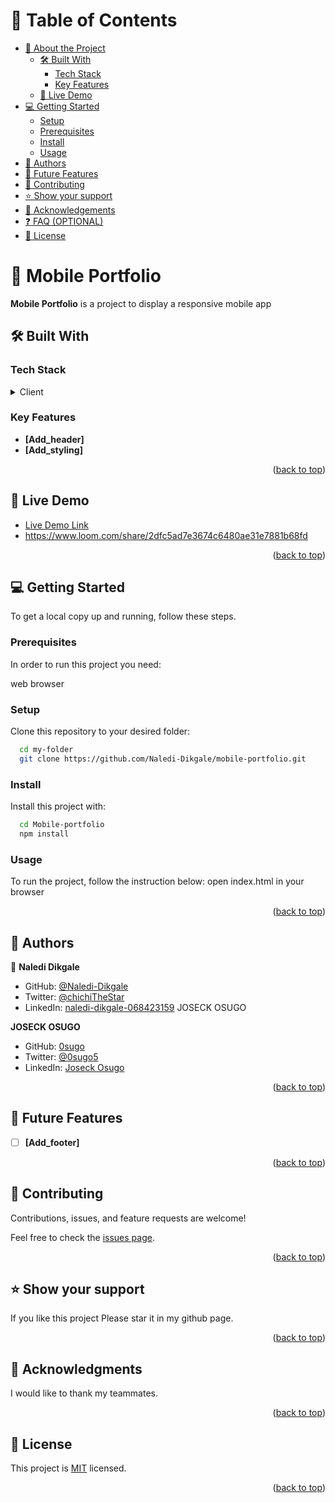 # 📗 Table of Contents

- [📖 About the Project](#about-project)
  - [🛠 Built With](#built-with)
    - [Tech Stack](#tech-stack)
    - [Key Features](#key-features)
  - [🚀 Live Demo](#live-demo)
- [💻 Getting Started](#getting-started)
  - [Setup](#setup)
  - [Prerequisites](#prerequisites)
  - [Install](#install)
  - [Usage](#usage)
- [👥 Authors](#authors)
- [🔭 Future Features](#future-features)
- [🤝 Contributing](#contributing)
- [⭐️ Show your support](#support)
- [🙏 Acknowledgements](#acknowledgements)
- [❓ FAQ (OPTIONAL)](#faq)
- [📝 License](#license)


# 📖 Mobile Portfolio <a name="MOBILE APP"></a>



**Mobile Portfolio** is a project to display a responsive mobile app

## 🛠 Built With <a name="HTML"></a>

### Tech Stack <a name="CSS"></a>



<details>
  <summary>Client</summary>
  <ul>
    <li>HTML</li>
    <li>CSS</li>
  </ul>
</details>


### Key Features <a name="key-features"></a>


- **[Add_header]**
- **[Add_styling]**

<p align="right">(<a href="#readme-top">back to top</a>)</p>


## 🚀 Live Demo <a name="live-demo"></a>



- [Live Demo Link](https://naledi-dikgale.github.io/mobile-portfolio/)
- https://www.loom.com/share/2dfc5ad7e3674c6480ae31e7881b68fd

<p align="right">(<a href="#readme-top">back to top</a>)</p>


## 💻 Getting Started <a name="getting-started"></a>


To get a local copy up and running, follow these steps.

### Prerequisites

In order to run this project you need:

web browser
 
### Setup

Clone this repository to your desired folder:


```sh
  cd my-folder
  git clone https://github.com/Naledi-Dikgale/mobile-portfolio.git
```


### Install

Install this project with:

```sh
  cd Mobile-portfolio
  npm install
```

### Usage

To run the project, follow the instruction below:
open index.html in your browser


<p align="right">(<a href="#readme-top">back to top</a>)</p>


## 👥 Authors <a name="authors"></a>


👤 **Naledi Dikgale**

- GitHub: [@Naledi-Dikgale](https://github.com/Naledi-Dikgale)
- Twitter: [@chichiTheStar](https://twitter.com/ChichiTheStar)
- LinkedIn: [naledi-dikgale-068423159](https://www.linkedin.com/in/naledi-dikgale-068423159/)
 JOSECK OSUGO

**JOSECK OSUGO**

- GitHub: [0sugo](https://github.com/0sugo)
- Twitter: [@0sugo5](https://twitter.com/osugo5)
- LinkedIn: [Joseck Osugo](https://www.linkedin.com/in/joseck-osugo-873b0618a/)


<p align="right">(<a href="#readme-top">back to top</a>)</p>


## 🔭 Future Features <a name="future-features"></a>

- [ ] **[Add_footer]**

<p align="right">(<a href="#readme-top">back to top</a>)</p>


## 🤝 Contributing <a name="contributing"></a>

Contributions, issues, and feature requests are welcome!

Feel free to check the [issues page](https://github.com/Naledi-Dikgale/mobile-portfolio/issues).

<p align="right">(<a href="#readme-top">back to top</a>)</p>


## ⭐️ Show your support <a name="support"></a>


If you like this project Please star it in my github page.

<p align="right">(<a href="#readme-top">back to top</a>)</p>


## 🙏 Acknowledgments <a name="acknowledgements"></a>


I would like to thank my teammates.

<p align="right">(<a href="#readme-top">back to top</a>)</p>


## 📝 License <a name="license"></a>

This project is [MIT](/MIT.md) licensed.

<p align="right">(<a href="#readme-top">back to top</a>)</p>
